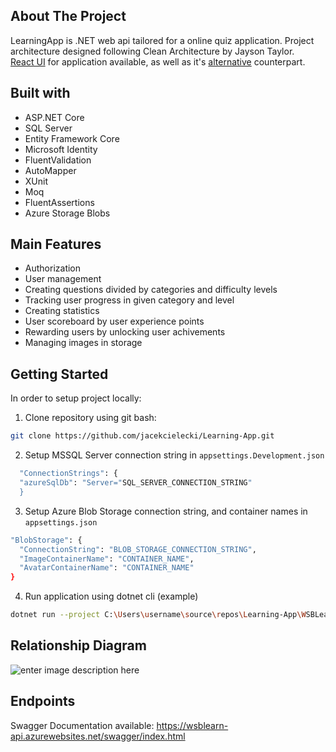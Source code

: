 ## About The Project

LearningApp is .NET web api tailored for a online quiz application. Project architecture designed following Clean Architecture by Jayson Taylor. <br>
[React UI](https://github.com/jacekcielecki/LearningAppWeb) for application available, as well as it's [alternative](https://github.com/L3monPL/QuizAppAngular14) counterpart.

## Built with

- ASP.NET Core
- SQL Server
- Entity Framework Core
- Microsoft Identity
- FluentValidation
- AutoMapper
- XUnit
- Moq
- FluentAssertions
- Azure Storage Blobs


## Main Features
 - Authorization
 - User management
 - Creating questions divided by categories and difficulty levels
 - Tracking user progress in given category and level
 - Creating statistics
 - User scoreboard by user experience points
 - Rewarding users by unlocking user achivements
 - Managing images in storage
 
## Getting Started
In order to setup project locally:

 1.  Clone repository using git bash:
  ```sh
  git clone https://github.com/jacekcielecki/Learning-App.git
  ```
  
 2. Setup MSSQL Server connection string in  `appsettings.Development.json`
  ```sh
    "ConnectionStrings": {
    "azureSqlDb": "Server="SQL_SERVER_CONNECTION_STRING" 
    }
  ```
 
  3. Setup Azure Blob Storage connection string, and container names in `appsettings.json`
  ```sh
"BlobStorage": {
    "ConnectionString": "BLOB_STORAGE_CONNECTION_STRING",
    "ImageContainerName": "CONTAINER_NAME",
    "AvatarContainerName": "CONTAINER_NAME"
  }
  ```
  4.  Run application using dotnet cli (example)
  ```sh
  dotnet run --project C:\Users\username\source\repos\Learning-App\WSBLearn.WebApi\WSBLearn.WebApi.csproj
  ```

## Relationship Diagram
![enter image description here](https://wsblearnstorage.blob.core.windows.net/imagecontainer/drawSQL-learningapp-export-2023-06-12-488482a8-af98-4e61-ad44-dee25c6f52d5.png)

## Endpoints
Swagger Documentation available:
https://wsblearn-api.azurewebsites.net/swagger/index.html
